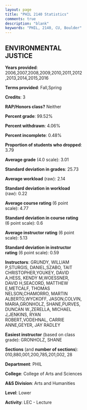 ```yaml
---
layout: page
title: "PHIL 2140 Statistics"
comments: true
description: "blank"
keywords: "PHIL, 2140, CU, Boulder"
--- 
```

<head>
<script src="https://ajax.googleapis.com/ajax/libs/jquery/2.1.3/jquery.min.js"></script>
<script src="https://dl.dropboxusercontent.com/s/pc42nxpaw1ea4o9/highcharts.js?dl=0"></script>
<!-- <script src="../assets/js/highcharts.js"></script> -->
<style type="text/css">@font-face {
	font-family: "Bebas Neue";
	src: url(https://www.filehosting.org/file/details/544349/BebasNeue%20Regular.otf) format("opentype");
	}
	h1.Bebas { 
		font-family: "Bebas Neue", Verdana, Tahoma;
	}
</style>
</head>
<body>
	<div id="container" style="float: right; width: 45%; height: 88%; margin-left: 2.5%; margin-right: 2.5%;"></div>
	<script language="JavaScript">
		$(document).ready(function() {
		var chart = {type: 'column'};
		var title = {text: 'Grade Distribution'};
		var xAxis = {categories: ['A','B','C','D','F'],crosshair: true};
		var yAxis = {min: 0,title: {text: 'Percentage'}};
		var tooltip = {headerFormat: '<center><b><span style="font-size:20px">{point.key}</span></b></center>',
		               pointFormat: '<td style="padding:0"><b>{point.y:.1f}%</b></td>',
		               footerFormat: '</table>',shared: true,useHTML: true};
		var plotOptions = {column: {pointPadding: 0.0,borderWidth: 0}};  
		var credits = {enabled: false};var series= [{name: 'Percent',data: [37.38,41.75,15.28,2.32,3.27,]}];
		var json = {};
		json.chart = chart;
		json.title = title;
		json.tooltip = tooltip;
		json.xAxis = xAxis;
		json.yAxis = yAxis;  
		json.series = series;
		json.plotOptions = plotOptions;  
		json.credits = credits;
		$('#container').highcharts(json);
	});
	</script>
</body>
			   
## ENVIRONMENTAL JUSTICE

**Years provided**: 2006,2007,2008,2009,2010,2011,2012,2013,2014,2015,2016

**Terms provided**: Fall,Spring

**Credits**: 3

**RAP/Honors class?** Neither

**Percent grade**: 99.52%

**Percent withdrawn**: 4.06%

**Percent incomplete**: 0.48%

**Proportion of students who dropped**: 3.79

**Average grade** (4.0 scale): 3.01

**Standard deviation in grades**: 25.73

**Average workload** (raw): 2.14

**Standard deviation in workload** (raw): 0.22

**Average course rating** (6 point scale): 4.77

**Standard deviation in course rating** (6 point scale): 0.6

**Average instructor rating** (6 point scale): 5.13

**Standard deviation in instructor rating** (6 point scale): 0.59

**Instructors**: GRUNDY, WILLIAM P,STURGIS, DANIEL,SZABO, TAIT CHRISTOPHER,YOUKEY, DAVID A,HESS, KENDY M,WOESSNER, DAVID H,SEACORD, MATTHEW E,METCALF, THOMAS NELSON,CHAMORRO, MARTIN ALBERTO,WYCKOFF, JASON,COLVIN, MARIA,GRONHOLZ, SHANE,PURVES, DUNCAN W.,ZERELLA, MICHAEL J,JENKINS, RYAN ROBERT,VODEHNAL, CARRIE ANNE,GEYER, JAY RADLEY

**Easiest instructor** (based on class grade): GRONHOLZ, SHANE

**Sections** (and **number of sections**): 010,880,001,200,785,201,002, 28

**Department**: PHIL

**College**: College of Arts and Sciences

**A&S Division**: Arts and Humanities

**Level**: Lower

**Activity**: LEC - Lecture